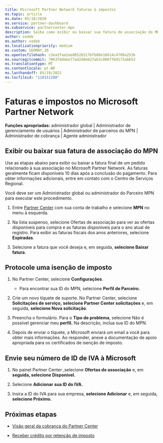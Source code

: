 ```yaml
---
title: Microsoft Partner Network faturas & impostos
ms.topic: article
ms.date: 05/18/2020
ms.service: partner-dashboard
ms.subservice: partnercenter-mpn
description: Saiba como exibir ou baixar sua fatura de associação do MPN, como solicitar isenção de imposto e como enviar à Microsoft seu número de IVA.
author: sodeb
ms.author: sodeb
ms.localizationpriority: medium
ms.custom: SEOMAY.20
ms.openlocfilehash: c3ea3fae2ae8052b517bfb80e16614c4708a253b
ms.sourcegitcommit: 7063fdddee77ad2d8e627ab3c806f76d173ab652
ms.translationtype: MT
ms.contentlocale: pt-BR
ms.lasthandoff: 05/19/2021
ms.locfileid: "110151280"
---
```

# <a name="invoices-and-taxes-in-the-microsoft-partner-network"></a>Faturas e impostos no Microsoft Partner Network

**Funções apropriadas:** administrador global | Administrador de gerenciamento de usuários | Administrador de parceiros do MPN | Administrador de cobrança | Agente administrador

## <a name="view-or-download-your-mpn-membership-invoice"></a>Exibir ou baixar sua fatura de associação do MPN

Use as etapas abaixo para exibir ou baixar a fatura final de um pedido relacionado à sua associação no Microsoft Partner Network. As faturas geralmente ficam disponíveis 10 dias após a conclusão do pagamento. Para obter informações adicionais, entre em contato com o Centro de Serviços Regional.  

Você deve ser um Administrador global ou administrador do Parceiro MPN para executar este procedimento. 

1.  Entre [Partner Center](https://partner.microsoft.com/dashboard/home) com sua conta de trabalho e selecione **MPN** no menu à esquerda.

4.  Na lista suspenso,  selecione Ofertas de associação para ver as ofertas disponíveis para compra e as faturas disponíveis para o ano atual de registro. Para exibir as faturas fiscais dos anos anteriores, selecione **Expiradas**.

6.  Selecione a fatura que você deseja e, em seguida, **selecione Baixar fatura**. 

## <a name="file-a-tax-exemption"></a>Protocole uma isenção de imposto

1.  No Partner Center, selecione **Configurações**.
    - Para encontrar sua ID do MPN, selecione **Perfil de Parceiro.**

2.  Crie um novo tíquete de suporte. No Partner Center, selecione **Solicitações de serviço,** **selecione Partner Center solicitações** e, em seguida, **selecione Nova solicitação**.

3.  Preencha o formulário. Para o **Tipo de problema**, selecione Não é possível gerenciar meu **perfil.** Na descrição, inclua sua ID do MPN.

4.  Depois de enviar o tíquete, a Microsoft enviará um email a você para obter mais informações. Ao responder, anexe a documentação de apoio apropriada para os certificados de isenção de imposto.

## <a name="send-microsoft-your-vat-id-number"></a>Envie seu número de ID de IVA à Microsoft

1.  No painel Partner Center [,](https://partner.microsoft.com/dashboard/home)selecione **Ofertas de associação** e, em **seguida, selecione Disponível.** 

2.  Selecione **Adicionar sua ID do IVA.** 

3.  Insira a ID do IVA para sua empresa, **selecione Adicionar** e, em seguida, **selecione Próximo.** 

## <a name="next-steps"></a>Próximas etapas

- [Visão geral da cobrança do Partner Center](billing-basics.md)

- [Receber crédito por retenção de imposto](withholding-tax-credit-form.md)